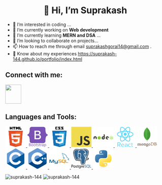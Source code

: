 <h1  align="center">👋 Hi, I’m Suprakash </h1>


- 👀 I’m interested in coding ...
- 🔭 I’m currently working on **Web development**
- 🌱 I’m currently learning **MERN and DSA** ...
- 💞️ I’m looking to collaborate on projects...
- 📫 How to reach me through email suprakashgorai14@gmail.com .
- 📄 Know about my experiences https://suprakash-144.github.io/portfolio/index.html

## Connect with me:
<p align="left">
<a href="https://www.linkedin.com/in/suprakash-gorai/" target="blank">
  <img align="center" src="https://raw.githubusercontent.com/rahuldkjain/github-profile-readme-generator/master/src/images/icons/Social/linked-in-alt.svg" alt="" height="60" width="50" /></a>



</p>

## Languages and Tools:
<p>
<a href="https://www.w3.org/html/" target="_blank"> 
  <img src="https://raw.githubusercontent.com/devicons/devicon/master/icons/html5/html5-original-wordmark.svg" alt="html5" width="65" height="65"/> 
</a> 
</a> <a href="https://getbootstrap.com" target="_blank">
 <img src="https://raw.githubusercontent.com/devicons/devicon/master/icons/bootstrap/bootstrap-plain-wordmark.svg" alt="bootstrap" width="65" height="65"/> 
</a>
<a href="https://www.w3schools.com/css/" target="_blank"> 
  <img src="https://raw.githubusercontent.com/devicons/devicon/master/icons/css3/css3-original-wordmark.svg" alt="css3" width="65" height="65"/>
</a>
<a href="https://developer.mozilla.org/en-US/docs/Web/JavaScript" target="_blank" rel="noreferrer">
  <img src="https://raw.githubusercontent.com/devicons/devicon/master/icons/javascript/javascript-original.svg" alt="javascript" width="65" height="65"/> 
</a> 
<a href="https://nodejs.org" target="_blank" rel="noreferrer">
  <img src="https://raw.githubusercontent.com/devicons/devicon/master/icons/nodejs/nodejs-original-wordmark.svg" alt="nodejs" width="65" height="65"/>
</a>

<a href="" target="_blank" rel="noreferrer">
  <img src="https://raw.githubusercontent.com/devicons/devicon/master/icons/react/react-original-wordmark.svg" alt="express" width="65" height="65"/>
</a>

<a href="https://www.mongodb.com/" target="_blank" rel="noreferrer"> 
  <img src="https://raw.githubusercontent.com/devicons/devicon/master/icons/mongodb/mongodb-original-wordmark.svg" alt="mongodb" width="65" height="65"/> 
</a> 
<a href="https://www.cprogramming.com/" target="_blank" rel="noreferrer">
  <img src="https://raw.githubusercontent.com/devicons/devicon/master/icons/c/c-original.svg" alt="c" width="65" height="65"/>
 </a>
 <a href="https://www.w3schools.com/cpp/" target="_blank" rel="noreferrer"> 
  <img src="https://raw.githubusercontent.com/devicons/devicon/master/icons/cplusplus/cplusplus-original.svg" alt="cplusplus" width="65" height="65"/>
</a>
<a href="https://www.mysql.com/" target="_blank"> 
  <img src="https://raw.githubusercontent.com/devicons/devicon/master/icons/mysql/mysql-original-wordmark.svg" alt="mysql" width="65" height="65"/>
</a>
<a href="https://www.postgresql.org" target="_blank">
  <img src="https://raw.githubusercontent.com/devicons/devicon/master/icons/postgresql/postgresql-original-wordmark.svg" alt="postgresql" width="65" height="65"/> 
</a> 
<a href="https://www.python.org" target="_blank"> 
  <img src="https://raw.githubusercontent.com/devicons/devicon/master/icons/python/python-original.svg" alt="python" width="65" height="65"/> 
</a>
</p> 
<p align="left">
  <img src="https://github-readme-stats.vercel.app/api/top-langs?username=suprakash-144&&langs_count=6&theme=radical&layout=compact&show_icons=true&locale=en" display=inline width=49%  alt="suprakash-144" />
  <img src="https://github-readme-stats.vercel.app/api?username=suprakash-144&theme=radical&layout=compact&show_icons=true&locale=en"display=inline alt="suprakash-144"  />
</p>
<p>&nbsp;</p>

<!---
suprakash-144/suprakash-144 is a ✨ special ✨ repository because its `README.md` (this file) appears on your GitHub profile.
You can click the Preview link to take a look at your changes.
--->

